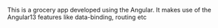 This is a grocery app developed using the Angular. 
It makes use of the Angular13 features like data-binding, routing etc
